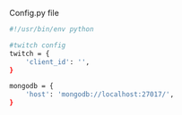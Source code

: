 Config.py file

```sh
#!/usr/bin/env python

#twitch config
twitch = {
    'client_id': '',
}

mongodb = {
    'host': 'mongodb://localhost:27017/',
}
```
